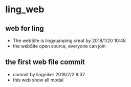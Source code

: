 # ling_web
## web for ling
* The webSite is lingyuanping creat by 2018/1/20 10:48
* the webSite open source, everyone can join


## the first web file commit
* commit by lingniker 2018/2/2 9:37
* this web show all modal
